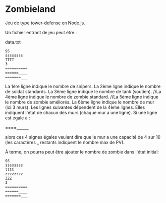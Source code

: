 # Zombieland

Jeu de type tower-defense en Node.js.

Un fichier entrant de jeu peut être :

data.txt

```
SS
ssssssss
TTTT
3
==========
======____
=======___
```

La 1ère ligne indique le nombre de snipers.
La 2ème ligne indique le nombre de soldat standards.
La 3ème ligne indique le nombre de tank (soutien).
//La 4ème ligne indique le nombre de zombie standard.
//La 5ème ligne indique le nombre de zombie améliorés.
La 6ème ligne indique le nombre de mur (ici 3 murs).
Les lignes suivantes dépendent de la 4ème lignes. Elles indiquent l'état de chacun des murs (chaque mur a une ligne). Si une ligne est égale à : 

====______

alors ces 4 signes égales veulent dire que le mur a une capacité de 4 sur 10 (les caractères _ restants indiquent le nombre max de PV).

À terme, on pourra peut être ajouter le nombre de zombie dans l'état initial:

```
SS
ssssssss
tttt
zzzzzzzz
ZZZ
3
==========
======____
=======___
```